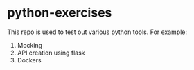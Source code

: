 # python-exercises

This repo is used to test out various python tools. For example:

1. Mocking
2. API creation using flask
3. Dockers


